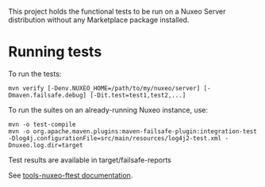 This project holds the functional tests to be run on a Nuxeo Server distribution without any Marketplace package installed.

# Running tests

To run the tests:

    mvn verify [-Denv.NUXEO_HOME=/path/to/my/nuxeo/server] [-Dmaven.failsafe.debug] [-Dit.test=test1,test2,...]

To run the suites on an already-running Nuxeo instance, use:

    mvn -o test-compile
    mvn -o org.apache.maven.plugins:maven-failsafe-plugin:integration-test -Dlog4j.configurationFile=src/main/resources/log4j2-test.xml -Dnuxeo.log.dir=target

Test results are available in target/failsafe-reports

See [tools-nuxeo-ftest documentation](https://github.com/nuxeo/tools-nuxeo-ftest).
